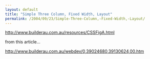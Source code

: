 ```yaml
---
layout: default
title: "Simple Three Column, Fixed Width, Layout"
permalink: /2004/09/23/Simple-Three-Column,-Fixed-Width,-Layout/
---
```


<P><A class="" href="http://www.builderau.com.au/resources/CSSFigA.html" target=_blank>http://www.builderau.com.au/resources/CSSFigA.html</A></P>
<P>from this article...</P>
<P><A class="" href="http://www.builderau.com.au/webdev/0,39024680,39130624,00.htm" target=_blank>http://www.builderau.com.au/webdev/0,39024680,39130624,00.htm</A></P>
